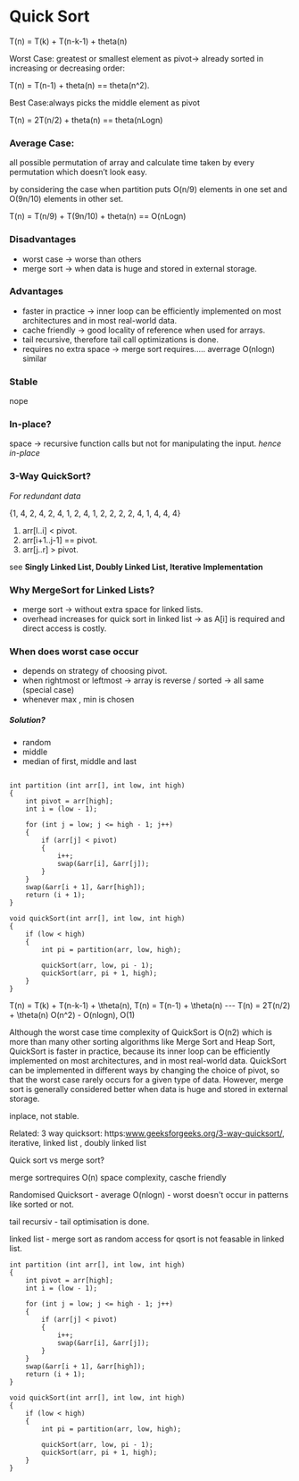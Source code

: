 # Quick Sort

T(n) = T(k) + T(n-k-1) + theta(n)

Worst Case: greatest or smallest element as pivot-> already sorted in increasing or decreasing order:

T(n) = T(n-1) + theta(n) == theta(n^2).

Best Case:always picks the middle element as pivot

T(n) = 2T(n/2) + theta(n) == theta(nLogn)

### Average Case:

all possible permutation of array and calculate time taken by every permutation which doesn’t look easy.

by considering the case when partition puts O(n/9) elements in one set and O(9n/10) elements in other set.

 T(n) = T(n/9) + T(9n/10) + theta(n) ==  O(nLogn)

### Disadvantages

* worst case -> worse than others
* merge sort -> when data is huge and stored in external storage.

### Advantages

* faster in practice -> inner loop can be efficiently implemented on most architectures and in most real-world data. 
* cache friendly -> good locality of reference when used for arrays.
* tail recursive, therefore tail call optimizations is done.
* requires no extra space -> merge sort requires..... averrage O(nlogn) similar


### Stable

nope

### In-place?

space -> recursive function calls but not for manipulating the input. *hence in-place*

### 3-Way QuickSort?

*For redundant data*

{1, 4, 2, 4, 2, 4, 1, 2, 4, 1, 2, 2, 2, 2, 4, 1, 4, 4, 4}

1. arr[l..i] < pivot.
2. arr[i+1..j-1] == pivot.
3. arr[j..r] > pivot.

see __Singly Linked List, Doubly Linked List, Iterative Implementation__


### Why MergeSort for Linked Lists?

* merge sort -> without extra space for linked lists.
* overhead increases for quick sort in linked list -> as A[i] is required and direct access is costly.

### When does worst case occur

* depends on strategy of choosing pivot.
* when rightmost or leftmost -> array is reverse / sorted -> all same (special case)
* whenever max , min is chosen

##### Solution?

* random
* middle
* median of first, middle and last

```

int partition (int arr[], int low, int high) 
{ 
	int pivot = arr[high];
	int i = (low - 1); 

	for (int j = low; j <= high - 1; j++) 
	{ 
		if (arr[j] < pivot) 
		{ 
			i++;
			swap(&arr[i], &arr[j]); 
		} 
	} 
	swap(&arr[i + 1], &arr[high]); 
	return (i + 1); 
} 

void quickSort(int arr[], int low, int high) 
{ 
	if (low < high) 
	{
		int pi = partition(arr, low, high); 

		quickSort(arr, low, pi - 1); 
		quickSort(arr, pi + 1, high); 
	} 
} 
```

T(n) = T(k) + T(n-k-1) + \theta(n), T(n) = T(n-1) + \theta(n) ---  T(n) = 2T(n/2) + \theta(n) O(n^2) - O(nlogn), O(1)

Although the worst case time complexity of QuickSort is O(n2) which is more than many other sorting algorithms like Merge Sort and Heap Sort, QuickSort is faster in practice, because its inner loop can be efficiently implemented on most architectures, and in most real-world data. QuickSort can be implemented in different ways by changing the choice of pivot, so that the worst case rarely occurs for a given type of data. However, merge sort is generally considered better when data is huge and stored in external storage.

inplace, not stable.

Related: 3 way quicksort: https:www.geeksforgeeks.org/3-way-quicksort/, iterative, linked list , doubly linked list

Quick sort vs merge sort?

merge sortrequires O(n) space complexity, casche friendly

Randomised Quicksort - average O(nlogn) - worst doesn't occur in patterns like sorted or not.

tail recursiv - tail optimisation is done.

linked list - merge sort as random access for qsort is not feasable in linked list.

```
int partition (int arr[], int low, int high) 
{ 
	int pivot = arr[high];
	int i = (low - 1);

	for (int j = low; j <= high - 1; j++) 
	{ 
		if (arr[j] < pivot) 
		{ 
			i++; 
			swap(&arr[i], &arr[j]); 
		} 
	} 
	swap(&arr[i + 1], &arr[high]); 
	return (i + 1); 
} 

void quickSort(int arr[], int low, int high) 
{ 
	if (low < high) 
	{ 
		int pi = partition(arr, low, high); 

		quickSort(arr, low, pi - 1); 
		quickSort(arr, pi + 1, high); 
	} 
} 
```